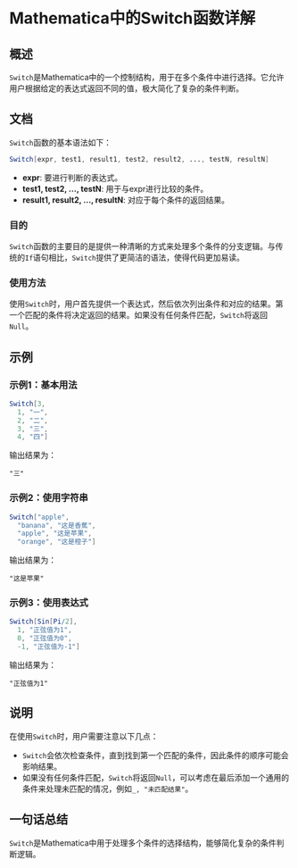 <!--
Meta Description: # Mathematica中的Switch函数详解 ## 概述 `Switch`是Mathematica中的一个控制结构，用于在多个条件中进行选择。它允许用户根据给定的表达式返回不同的值，极大简化了复杂的条件判断。 ## 文档 `Switch`函数的基本语法如下： ```mathematica Sw...
Meta Keywords: switch, mathematica, 输出结果为, expr, test1
-->

# Mathematica中的Switch函数详解

## 概述
`Switch`是Mathematica中的一个控制结构，用于在多个条件中进行选择。它允许用户根据给定的表达式返回不同的值，极大简化了复杂的条件判断。

## 文档
`Switch`函数的基本语法如下：
```mathematica
Switch[expr, test1, result1, test2, result2, ..., testN, resultN]
```
- **expr**: 要进行判断的表达式。
- **test1, test2, ..., testN**: 用于与expr进行比较的条件。
- **result1, result2, ..., resultN**: 对应于每个条件的返回结果。

### 目的
`Switch`函数的主要目的是提供一种清晰的方式来处理多个条件的分支逻辑。与传统的`If`语句相比，`Switch`提供了更简洁的语法，使得代码更加易读。

### 使用方法
使用`Switch`时，用户首先提供一个表达式，然后依次列出条件和对应的结果。第一个匹配的条件将决定返回的结果。如果没有任何条件匹配，`Switch`将返回`Null`。

## 示例
### 示例1：基本用法
```mathematica
Switch[3, 
  1, "一", 
  2, "二", 
  3, "三", 
  4, "四"]
```
输出结果为：
```
"三"
```

### 示例2：使用字符串
```mathematica
Switch["apple", 
  "banana", "这是香蕉", 
  "apple", "这是苹果", 
  "orange", "这是橙子"]
```
输出结果为：
```
"这是苹果"
```

### 示例3：使用表达式
```mathematica
Switch[Sin[Pi/2], 
  1, "正弦值为1", 
  0, "正弦值为0", 
  -1, "正弦值为-1"]
```
输出结果为：
```
"正弦值为1"
```

## 说明
在使用`Switch`时，用户需要注意以下几点：
- `Switch`会依次检查条件，直到找到第一个匹配的条件，因此条件的顺序可能会影响结果。
- 如果没有任何条件匹配，`Switch`将返回`Null`，可以考虑在最后添加一个通用的条件来处理未匹配的情况，例如`_, "未匹配结果"`。

## 一句话总结
`Switch`是Mathematica中用于处理多个条件的选择结构，能够简化复杂的条件判断逻辑。